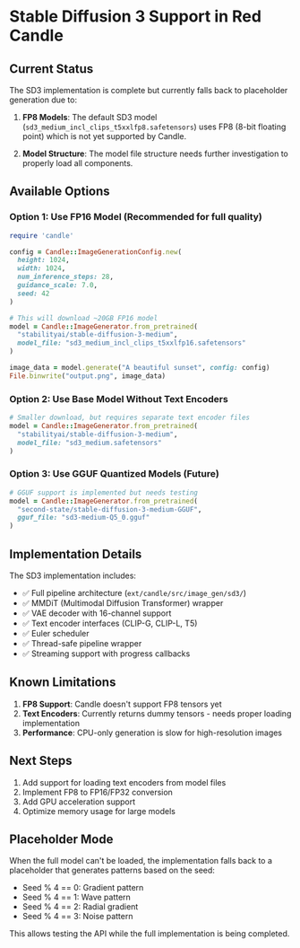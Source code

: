 # Stable Diffusion 3 Support in Red Candle

## Current Status

The SD3 implementation is complete but currently falls back to placeholder generation due to:

1. **FP8 Models**: The default SD3 model (`sd3_medium_incl_clips_t5xxlfp8.safetensors`) uses FP8 (8-bit floating point) which is not yet supported by Candle.

2. **Model Structure**: The model file structure needs further investigation to properly load all components.

## Available Options

### Option 1: Use FP16 Model (Recommended for full quality)
```ruby
require 'candle'

config = Candle::ImageGenerationConfig.new(
  height: 1024,
  width: 1024,
  num_inference_steps: 28,
  guidance_scale: 7.0,
  seed: 42
)

# This will download ~20GB FP16 model
model = Candle::ImageGenerator.from_pretrained(
  "stabilityai/stable-diffusion-3-medium",
  model_file: "sd3_medium_incl_clips_t5xxlfp16.safetensors"
)

image_data = model.generate("A beautiful sunset", config: config)
File.binwrite("output.png", image_data)
```

### Option 2: Use Base Model Without Text Encoders
```ruby
# Smaller download, but requires separate text encoder files
model = Candle::ImageGenerator.from_pretrained(
  "stabilityai/stable-diffusion-3-medium",
  model_file: "sd3_medium.safetensors"
)
```

### Option 3: Use GGUF Quantized Models (Future)
```ruby
# GGUF support is implemented but needs testing
model = Candle::ImageGenerator.from_pretrained(
  "second-state/stable-diffusion-3-medium-GGUF",
  gguf_file: "sd3-medium-Q5_0.gguf"
)
```

## Implementation Details

The SD3 implementation includes:

- ✅ Full pipeline architecture (`ext/candle/src/image_gen/sd3/`)
- ✅ MMDiT (Multimodal Diffusion Transformer) wrapper
- ✅ VAE decoder with 16-channel support
- ✅ Text encoder interfaces (CLIP-G, CLIP-L, T5)
- ✅ Euler scheduler
- ✅ Thread-safe pipeline wrapper
- ✅ Streaming support with progress callbacks

## Known Limitations

1. **FP8 Support**: Candle doesn't support FP8 tensors yet
2. **Text Encoders**: Currently returns dummy tensors - needs proper loading implementation
3. **Performance**: CPU-only generation is slow for high-resolution images

## Next Steps

1. Add support for loading text encoders from model files
2. Implement FP8 to FP16/FP32 conversion
3. Add GPU acceleration support
4. Optimize memory usage for large models

## Placeholder Mode

When the full model can't be loaded, the implementation falls back to a placeholder that generates patterns based on the seed:
- Seed % 4 == 0: Gradient pattern
- Seed % 4 == 1: Wave pattern  
- Seed % 4 == 2: Radial gradient
- Seed % 4 == 3: Noise pattern

This allows testing the API while the full implementation is being completed.